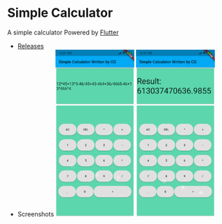 # Simple Calculator

A simple calculator Powered by [Flutter](https://flutter.io/)
- [Releases](https://github.com/CGQAQ/flutter_simple_calculator/releases)
- Screenshots
  <img src="./readme_assets/input.png" width="180px" height="380px">  <img src="./readme_assets/result.png" width="180px" height="380px">
  